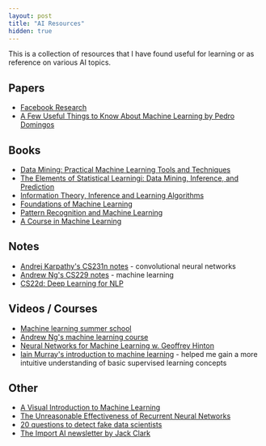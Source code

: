 ```yaml
---
layout: post
title: "AI Resources"
hidden: true
---
```


This is a collection of resources that I have found useful for learning or as 
reference on various AI topics.

## Papers
* [Facebook Research](https://research.facebook.com/publications/)
* [A Few Useful Things to Know About Machine Learning by Pedro Domingos](https://homes.cs.washington.edu/~pedrod/papers/cacm12.pdf)

## Books
* [Data Mining: Practical Machine Learning Tools and Techniques](http://www.cs.waikato.ac.nz/~ml/weka/book.html)
* [The Elements of Statistical Learningi: Data Mining, Inference, and Prediction](http://statweb.stanford.edu/~tibs/ElemStatLearn/)
* [Information Theory, Inference and Learning Algorithms](https://www.amazon.com/Information-Theory-Inference-Learning-Algorithms/dp/0521642981)
* [Foundations of Machine Learning](https://www.amazon.com/dp/026201825X)
* [Pattern Recognition and Machine Learning](https://www.microsoft.com/en-us/research/people/cmbishop/)
* [A Course in Machine Learning](http://ciml.info/)

## Notes
* [Andrej Karpathy's CS231n notes](https://cs231n.github.io/) - convolutional neural networks
* [Andrew Ng's CS229 notes](http://cs229.stanford.edu/materials.html) - machine learning
* [CS22d: Deep Learning for NLP](http://cs224d.stanford.edu/syllabus.html)

## Videos / Courses
* [Machine learning summer school](https://www.youtube.com/playlist?list=PLZSO_6-bSqHQCIYxE3ycGLXHMjK3XV7Iz)
* [Andrew Ng's machine learning course](http://openclassroom.stanford.edu/MainFolder/CoursePage.php?course=MachineLearning)
* [Neural Networks for Machine Learning w. Geoffrey Hinton](https://www.coursera.org/learn/neural-networks)
* [Iain Murray's introduction to machine learning](http://videolectures.net/bootcamp2010_murray_iml/#) - helped me gain a more intuitive understanding of basic supervised learning concepts

## Other
* [A Visual Introduction to Machine Learning](http://www.r2d3.us/visual-intro-to-machine-learning-part-1/)
* [The Unreasonable Effectiveness of Recurrent Neural Networks](https://karpathy.github.io/2015/05/21/rnn-effectiveness/)
* [20 questions to detect fake data scientists](http://www.kdnuggets.com/2016/01/20-questions-to-detect-fake-data-scientists.html)
* [The Import AI newsletter by Jack Clark](https://jack-clark.net/)
